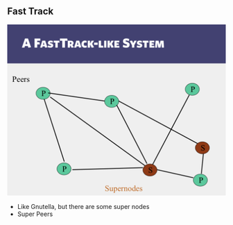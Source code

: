 ## Fast Track
![Napster Search](./4.1.png)
- Like Gnutella, but there are some super nodes
- Super Peers
